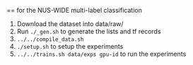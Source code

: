 
== for the NUS-WIDE multi-label classification

1. Download the dataset into data/raw/
2. Run `./_gen.sh` to generate the lists and tf records
3. `../../compile_data.sh`
4. `./setup.sh` to setup the experiments
5. `../../trains.sh data/exps gpu-id` to run the experiments
